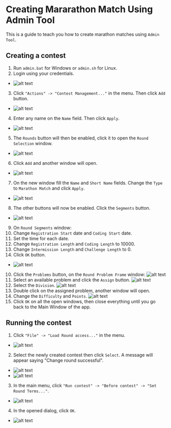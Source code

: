 Creating Mararathon Match Using Admin Tool
================

This is a guide to teach you how to create marathon matches using `Admin Tool`. 

## Creating a contest

1. Run `admin.bat` for Windows or `admin.sh` for Linux.
2. Login using your credentials.
 * ![alt text](https://github.com/macs054/TC-Wiki-Creation/blob/master/img-wiki/marathon-admintool/admin_login.PNG "Login")
3. Click `"Actions" -> "Contest Management..."` in the menu. Then click `Add` button. 
 * ![alt text](https://github.com/macs054/TC-Wiki-Creation/blob/master/img-wiki/marathon-admintool/admin_contest_management.PNG "Contest Management")
4. Enter any name on the `Name` field. Then click `Apply`. 
 * ![alt text](https://github.com/macs054/TC-Wiki-Creation/blob/master/img-wiki/marathon-admintool/admin_contest_window.PNG "Admin Contest Window")
5. The `Rounds` button will then be enabled, click it to open the `Round Selection` window.
 * ![alt text](https://github.com/macs054/TC-Wiki-Creation/blob/master/img-wiki/marathon-admintool/admin_contest_rounds.PNG "Rounds button")
6. Click `Add` and another window will open. 
 * ![alt text](https://github.com/macs054/TC-Wiki-Creation/blob/master/img-wiki/marathon-admintool/admin_round_selection.PNG "Round Selection Add button")
7. On the new window fill the `Name` and `Short Name` fields. Change the `Type` to `Marathon Match` and click `Apply`.
 * ![alt text](https://github.com/macs054/TC-Wiki-Creation/blob/master/img-wiki/marathon-admintool/admin_round_creation.PNG "Admin Round Creation")
8. The other buttons will now be enabled. Click the `Segments` button.
 * ![alt text](https://github.com/macs054/TC-Wiki-Creation/blob/master/img-wiki/marathon-admintool/admin_round_click_segment.PNG "Segment button")
9. On `Round Segments` window: 
 1. Change `Registration Start` date and `Coding Start` date.
 2. Set the time for each date.
 3. Change `Registration Length` and `Coding Length` to 10000.
 4. Change `Intermission Length` and `Challenge Length` to 0.
 5. Click `OK` button.
  * ![alt text](https://github.com/macs054/TC-Wiki-Creation/blob/master/img-wiki/marathon-admintool/admin_round_segments.PNG "Admin Round Segments window")
10. Click the `Problems` button, on the `Round Problem Frame` window:
 ![alt text](https://github.com/macs054/TC-Wiki-Creation/blob/master/img-wiki/marathon-admintool/admin_round_problems.PNG "Problems button")
 1. Select an available problem and click the `Assign` button.
  ![alt text](https://github.com/macs054/TC-Wiki-Creation/blob/master/img-wiki/marathon-admintool/admin_round_problem_frame.PNG "Select problem then assign")
 3. Select the `Division`.
  ![alt text](https://github.com/macs054/TC-Wiki-Creation/blob/master/img-wiki/marathon-admintool/admin_round_problem_frame_division.PNG "Division")
 4. Double click on the assigned problem, another window will open.
 5. Change the `Difficulty` and `Points`.
  ![alt text](https://github.com/macs054/TC-Wiki-Creation/blob/master/img-wiki/marathon-admintool/admin_round_problem_components.PNG "Change difficulty and Points")
 6. Click `OK` on all the open windows, then close everything until you go back to the Main Window of the app.

## Running the contest

1. Click `"File" -> "Load Round access..."` in the menu.
 * ![alt text](https://github.com/macs054/TC-Wiki-Creation/blob/master/img-wiki/marathon-admintool/admin_load_contest.png "Load contest")
2. Select the newly created contest then click `Select`. A message will appear saying "Change round successful".
 * ![alt text](https://github.com/macs054/TC-Wiki-Creation/blob/master/img-wiki/marathon-admintool/admin_change_round_message.PNG "Select Round")
 * ![alt text](https://github.com/macs054/TC-Wiki-Creation/blob/master/img-wiki/marathon-admintool/admin_change_round.PNG "Change round successful")
3. In the main menu, click `"Run contest" -> "Before contest" -> "Set Round Terms..."`.
 * ![alt text](https://github.com/macs054/TC-Wiki-Creation/blob/master/img-wiki/marathon-admintool/admin_run_contest.png "Run Contest")
4. In the opened dialog, click `OK`.
 * ![alt text](https://github.com/macs054/TC-Wiki-Creation/blob/master/img-wiki/marathon-admintool/admin_set_round_terms.PNG "Set Round Terms")

